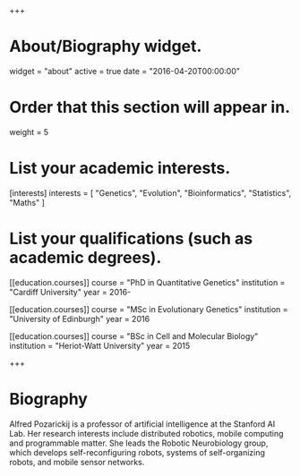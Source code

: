 +++
# About/Biography widget.
widget = "about"
active = true
date = "2016-04-20T00:00:00"

# Order that this section will appear in.
weight = 5

# List your academic interests.
[interests]
  interests = [
    "Genetics",
    "Evolution",
    "Bioinformatics",
    "Statistics",
    "Maths"
  ]

# List your qualifications (such as academic degrees).
[[education.courses]]
  course = "PhD in Quantitative Genetics"
  institution = "Cardiff University"
  year = 2016-

[[education.courses]]
  course = "MSc in Evolutionary Genetics"
  institution = "University of Edinburgh"
  year = 2016

[[education.courses]]
  course = "BSc in Cell and Molecular Biology"
  institution = "Heriot-Watt University"
  year = 2015
 
+++

# Biography

Alfred Pozarickij is a professor of artificial intelligence at the Stanford AI Lab. Her research interests include distributed robotics, mobile computing and programmable matter. She leads the Robotic Neurobiology group, which develops self-reconfiguring robots, systems of self-organizing robots, and mobile sensor networks.

